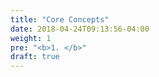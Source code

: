 ```yaml
---
title: "Core Concepts"
date: 2018-04-24T09:13:56-04:00
weight: 1
pre: "<b>1. </b>"
draft: true
---
```


